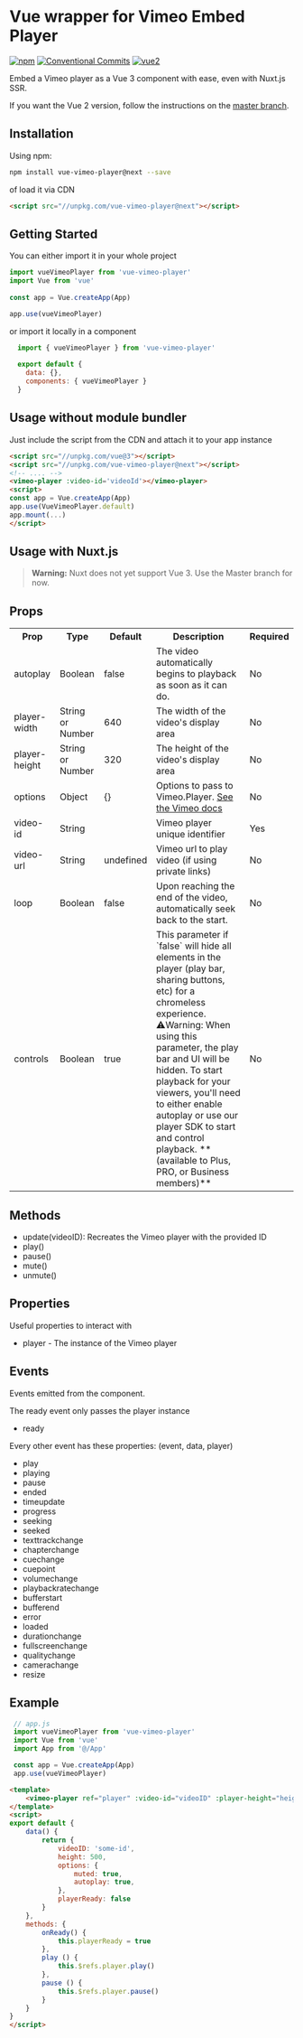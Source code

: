 # Vue wrapper for Vimeo Embed Player 
[![npm](https://img.shields.io/npm/v/vue-vimeo-player.svg)](https://www.npmjs.com/package/vue-vimeo-player) [![Conventional Commits](https://img.shields.io/badge/Conventional%20Commits-1.0.0-yellow.svg)](https://conventionalcommits.org) [![vue2](https://img.shields.io/badge/vue-3.x-brightgreen.svg)](https://vuejs.org/)

Embed a Vimeo player as a Vue 3 component with ease, even with Nuxt.js SSR.

If you want the Vue 2 version, follow the instructions on the [master branch](https://github.com/dobromir-hristov/vue-vimeo-player/tree/master).

## Installation

Using npm:

```bash
npm install vue-vimeo-player@next --save
```
of load it via CDN

```html
<script src="//unpkg.com/vue-vimeo-player@next"></script>
```

## Getting Started

You can either import it in your whole project

 ```js
 import vueVimeoPlayer from 'vue-vimeo-player'
 import Vue from 'vue'
  
 const app = Vue.createApp(App)

 app.use(vueVimeoPlayer)

```
or import it locally in a component

```js
  import { vueVimeoPlayer } from 'vue-vimeo-player'
  
  export default {
  	data: {},
  	components: { vueVimeoPlayer }
  }
```

## Usage without module bundler

Just include the script from the CDN and attach it to your app instance

```html
<script src="//unpkg.com/vue@3"></script>
<script src="//unpkg.com/vue-vimeo-player@next"></script>
<!-- .... -->
<vimeo-player :video-id='videoId'></vimeo-player>
<script>
const app = Vue.createApp(App)
app.use(VueVimeoPlayer.default)
app.mount(...)
</script>	
```

## Usage with Nuxt.js

> **Warning:** Nuxt does not yet support Vue 3. Use the Master branch for now.

## Props
<table>
	<tr>
      <th>Prop</th>
      <th>Type</th>
      <th>Default</th>
      <th>Description</th>
      <th>Required</th>
    </tr>
    <tr>
        <td>autoplay</td>
        <td>Boolean</td>
        <td>false</td>
        <td>The video automatically begins to playback as soon as it can do.</td>
        <td>No</td>
    </tr>
    <tr>
        <td>player-width</td>
        <td>String or Number</td>
        <td>640</td>
        <td>The width of the video's display area</td>
        <td>No</td>
    </tr>
    <tr>
        <td>player-height</td>
        <td>String or Number</td>
        <td>320</td>
        <td>The height of the video's display area</td>
        <td>No</td>
    </tr>
    <tr>
        <td>options</td>
        <td>Object</td>
        <td>{}</td>
        <td>Options to pass to Vimeo.Player. <a href="https://github.com/vimeo/player.js/#embed-options">See the Vimeo docs</a></td>
        <td>No</td>
    </tr>
    <tr>
        <td>video-id</td>
        <td>String</td>
        <td></td>
        <td>Vimeo player unique identifier</td>
        <td>Yes</td>
    </tr>
    <tr>
        <td>video-url</td>
        <td>String</td>
        <td>undefined</td>
        <td>Vimeo url to play video (if using private links)</td>
        <td>No</td>
    </tr>
    <tr>
        <td>loop</td>
        <td>Boolean</td>
        <td>false</td>
        <td>Upon reaching the end of the video, automatically seek back to the start.</td>
        <td>No</td>
    </tr>
    <tr>
        <td>controls</td>
        <td>Boolean</td>
        <td>true</td>
        <td>This parameter if `false` will hide all elements in the player (play bar, sharing buttons, etc) for a chromeless experience. ⚠️Warning: When using this parameter, the play bar and UI will be hidden. To start playback for your viewers, you'll need to either enable autoplay or use our player SDK to start and control playback. **(available to Plus, PRO, or Business members)**</td>
        <td>No</td>
    </tr>
</table>
 
## Methods

 - update(videoID): Recreates the Vimeo player with the provided ID
 - play()
 - pause()
 - mute()
 - unmute()

## Properties

Useful properties to interact with

 - player - The instance of the Vimeo player

## Events

Events emitted from the component. 

The ready event only passes the player instance
 - ready

Every other event has these properties: (event, data, player)

 - play
 - playing
 - pause
 - ended
 - timeupdate
 - progress
 - seeking
 - seeked
 - texttrackchange
 - chapterchange
 - cuechange
 - cuepoint
 - volumechange
 - playbackratechange
 - bufferstart
 - bufferend
 - error
 - loaded
 - durationchange
 - fullscreenchange
 - qualitychange
 - camerachange
 - resize

## Example

```js
 // app.js
 import vueVimeoPlayer from 'vue-vimeo-player'
 import Vue from 'vue'
 import App from '@/App'

 const app = Vue.createApp(App)
 app.use(vueVimeoPlayer)
```
```html
<template>
	<vimeo-player ref="player" :video-id="videoID" :player-height="height" @ready="onReady"/>
</template>
<script>
export default {
	data() {
		return {
			videoID: 'some-id',
			height: 500,
			options: {
				muted: true,
                autoplay: true,
			},
			playerReady: false
		}
	},
	methods: {
		onReady() {
			this.playerReady = true
		},
		play () {
			this.$refs.player.play()
		},
		pause () {
			this.$refs.player.pause()
		}
	}
}
</script>
```

